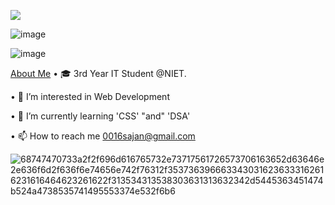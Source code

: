 ![](https://komarev.com/ghpvc/?username=Sajansharma0017)

![image](https://github.com/Sajansharma0017/Sajansharma0017/assets/95874687/ee92a9a8-357c-4e8b-8147-38d13ad39153)







 
  
 
  


![image](https://github.com/Sajansharma0017/Sajansharma0017/assets/95874687/00baff3f-b440-40f0-98aa-b6c145493aec)


[About Me](docs/About.md)
• 🎓 3rd Year IT Student @NIET.

• 👀 I’m interested in Web Development

• 🌱 I’m currently learning 'CSS' "and" 'DSA'

• 📫 How to reach me 0016sajan@gmail.com

<!---
Sajansharma0017/Sajansharma0017 is a ✨ special ✨ repository because its `README.md` (this file) appears on your GitHub profile.
You can click the Preview link to take a look at your changes.
--->
![68747470733a2f2f696d616765732e73717561726573706163652d63646e2e636f6d2f636f6e74656e742f76312f3537363966633430316236333162616231616464623261622f313534313538303631313632342d5445363451474b524a4738535741495553374e532f6b6](https://github.com/Sajansharma0017/Sajansharma0017/assets/95874687/93132846-b1b3-4aef-b8a5-64be1a978c9e)


